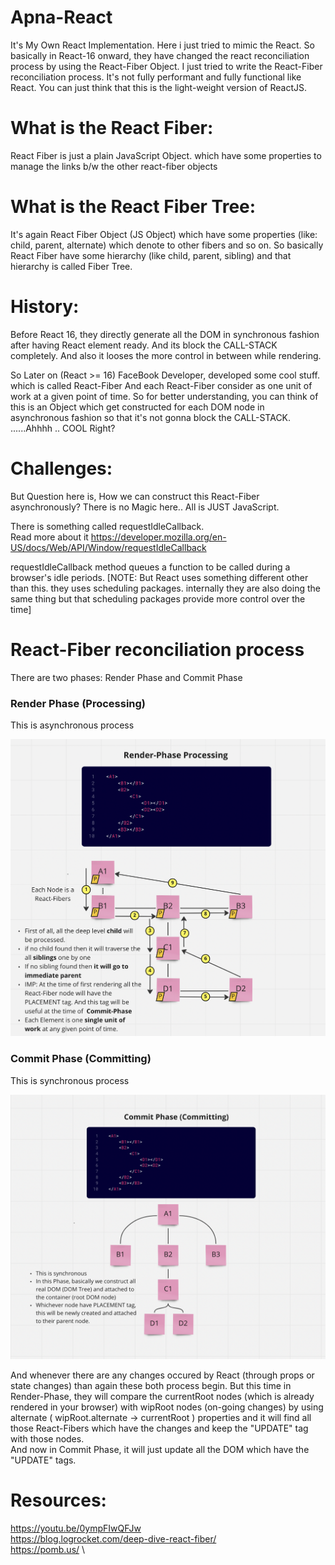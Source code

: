 # Apna-React

It's My Own React Implementation.
Here i just tried to mimic the React.
So basically in React-16 onward, they have changed the react reconciliation process by using
the React-Fiber Object. I just tried to write the React-Fiber reconciliation process.
It's not fully performant and fully functional like React. You can just think that this is the light-weight version of ReactJS.

# What is the React Fiber:

React Fiber is just a plain JavaScript Object.
which have some properties to manage the links b/w the other react-fiber objects

# What is the React Fiber Tree:

It's again React Fiber Object (JS Object) which have some properties
(like: child, parent, alternate) which denote to other fibers and so on.
So basically React Fiber have some hierarchy (like child, parent, sibling)
and that hierarchy is called Fiber Tree.

# History:

Before React 16, they directly generate all the DOM in synchronous fashion after having React element ready. And its block the CALL-STACK completely. And also it looses the more control in between while rendering.

So Later on (React >= 16) FaceBook Developer, developed some cool stuff.
which is called React-Fiber And each React-Fiber consider as one unit of work at a given point of time.
So for better understanding, you can think of this is an Object which get constructed for each DOM node in asynchronous fashion so that it's not gonna block the CALL-STACK. ......Ahhhh .. COOL Right?

# Challenges:

But Question here is, How we can construct this React-Fiber asynchronously?
There is no Magic here.. All is JUST JavaScript.

There is something called requestIdleCallback.\
Read more about it https://developer.mozilla.org/en-US/docs/Web/API/Window/requestIdleCallback

requestIdleCallback method queues a function to be called during a browser's idle periods.
[NOTE: But React uses something different other than this. they uses scheduling packages. internally
they are also doing the same thing but that scheduling packages provide more control over the time]

# React-Fiber reconciliation process

There are two phases: Render Phase and Commit Phase

### Render Phase (Processing)
This is asynchronous process

<p align="center">
  <img src="imgs/Screenshot 2023-01-15 at 5.51.15 PM.png" title="Render Phase">
</p>

### Commit Phase (Committing)
This is synchronous process

<p align="center">
  <img src="imgs/Screenshot 2023-01-15 at 6.15.39 PM.png" title="Render Phase">
</p>

And whenever there are any changes occured by React (through props or state changes) than again these both process begin. But this time in Render-Phase, they will compare the currentRoot nodes (which is already rendered in your browser) with wipRoot nodes (on-going changes) by using alternate
( wipRoot.alternate -> currentRoot  ) properties and it will find all those React-Fibers which have the changes and keep the "UPDATE" tag with those nodes. \
And now in Commit Phase, it will just update all the DOM which have the "UPDATE" tags.


# Resources: 

https://youtu.be/0ympFIwQFJw \
https://blog.logrocket.com/deep-dive-react-fiber/ \
https://pomb.us/ \

